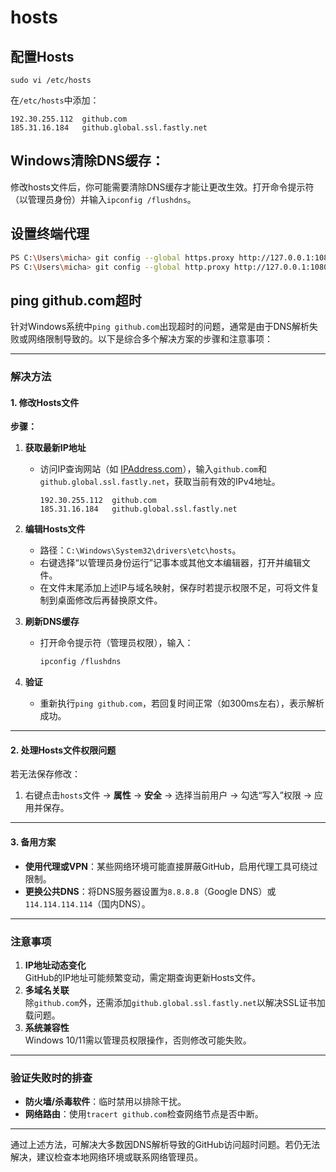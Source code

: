 # hosts

## 配置Hosts

```shell
sudo vi /etc/hosts
```

在`/etc/hosts`中添加：

```
192.30.255.112  github.com
185.31.16.184   github.global.ssl.fastly.net
```

## Windows清除DNS缓存：

修改hosts文件后，你可能需要清除DNS缓存才能让更改生效。打开命令提示符（以管理员身份）并输入`ipconfig /flushdns`。

##  设置终端代理

```sh
PS C:\Users\micha> git config --global https.proxy http://127.0.0.1:10809
PS C:\Users\micha> git config --global http.proxy http://127.0.0.1:10809
```

## ping github.com超时

针对Windows系统中`ping github.com`出现超时的问题，通常是由于DNS解析失败或网络限制导致的。以下是综合多个解决方案的步骤和注意事项：

---

### **解决方法**
#### **1. 修改Hosts文件** 
**步骤：**

1. **获取最新IP地址**  
   - 访问IP查询网站（如 [IPAddress.com](https://www.ipaddress.com/ip-lookup)），输入`github.com`和`github.global.ssl.fastly.net`，获取当前有效的IPv4地址。  
   
     ```
     192.30.255.112  github.com
     185.31.16.184   github.global.ssl.fastly.net
     ```

2. **编辑Hosts文件**  
   
   - 路径：`C:\Windows\System32\drivers\etc\hosts`。  
   - 右键选择“以管理员身份运行”记事本或其他文本编辑器，打开并编辑文件。  
   - 在文件末尾添加上述IP与域名映射，保存时若提示权限不足，可将文件复制到桌面修改后再替换原文件。
   
3. **刷新DNS缓存**  
   - 打开命令提示符（管理员权限），输入：  
     ```bash
     ipconfig /flushdns
     ```

4. **验证**  
   - 重新执行`ping github.com`，若回复时间正常（如300ms左右），表示解析成功。

---

#### **2. 处理Hosts文件权限问题**
若无法保存修改：
1. 右键点击`hosts`文件 → **属性** → **安全** → 选择当前用户 → 勾选“写入”权限 → 应用并保存。

---

#### **3. 备用方案**
- **使用代理或VPN**：某些网络环境可能直接屏蔽GitHub，启用代理工具可绕过限制。
- **更换公共DNS**：将DNS服务器设置为`8.8.8.8`（Google DNS）或`114.114.114.114`（国内DNS）。

---

### **注意事项**
1. **IP地址动态变化**  
   GitHub的IP地址可能频繁变动，需定期查询更新Hosts文件。
2. **多域名关联**  
   除`github.com`外，还需添加`github.global.ssl.fastly.net`以解决SSL证书加载问题。
3. **系统兼容性**  
   Windows 10/11需以管理员权限操作，否则修改可能失败。

---

### **验证失败时的排查**
- **防火墙/杀毒软件**：临时禁用以排除干扰。
- **网络路由**：使用`tracert github.com`检查网络节点是否中断。

---

通过上述方法，可解决大多数因DNS解析导致的GitHub访问超时问题。若仍无法解决，建议检查本地网络环境或联系网络管理员。

